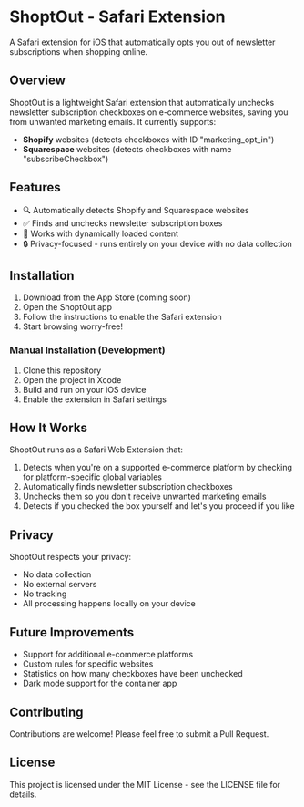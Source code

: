 # ShoptOut - Safari Extension

A Safari extension for iOS that automatically opts you out of newsletter subscriptions when shopping online.

## Overview

ShoptOut is a lightweight Safari extension that automatically unchecks newsletter subscription checkboxes on e-commerce websites, saving you from unwanted marketing emails. It currently supports:

- **Shopify** websites (detects checkboxes with ID "marketing_opt_in")
- **Squarespace** websites (detects checkboxes with name "subscribeCheckbox")

## Features

- 🔍 Automatically detects Shopify and Squarespace websites
- ✅ Finds and unchecks newsletter subscription boxes
- 🔄 Works with dynamically loaded content
- 🔒 Privacy-focused - runs entirely on your device with no data collection

## Installation

1. Download from the App Store (coming soon)
2. Open the ShoptOut app
3. Follow the instructions to enable the Safari extension
4. Start browsing worry-free!

### Manual Installation (Development)

1. Clone this repository
2. Open the project in Xcode
3. Build and run on your iOS device
4. Enable the extension in Safari settings

## How It Works

ShoptOut runs as a Safari Web Extension that:

1. Detects when you're on a supported e-commerce platform by checking for platform-specific global variables
2. Automatically finds newsletter subscription checkboxes
3. Unchecks them so you don't receive unwanted marketing emails
4. Detects if you checked the box yourself and let's you proceed if you like


## Privacy

ShoptOut respects your privacy:
- No data collection
- No external servers
- No tracking
- All processing happens locally on your device

## Future Improvements

- Support for additional e-commerce platforms
- Custom rules for specific websites
- Statistics on how many checkboxes have been unchecked
- Dark mode support for the container app

## Contributing

Contributions are welcome! Please feel free to submit a Pull Request.

## License

This project is licensed under the MIT License - see the LICENSE file for details.
